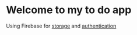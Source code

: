 # Welcome to my to do app

Using Firebase for [storage](https://firebase.google.com/docs/storage/web/start?hl=en&authuser=0) and [authentication](https://firebase.google.com/docs/auth?hl=en&authuser=0)
